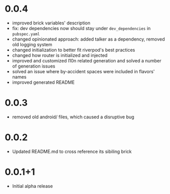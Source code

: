 # 0.0.4
- improved brick variables' description
- fix: dev dependencies now should stay under `dev_dependencies` in `pubspec.yaml`
- changed opinionated approach: added talker as a dependency, removed old logging system
- changed initialization to better fit riverpod's best practices
- changed how router is initialized and injected
- improved and customized l10n related generation and solved a number of generation issues
- solved an issue where by-accident spaces were included in flavors' names
- improved generated README

# 0.0.3
- removed old android/ files, which caused a disruptive bug

# 0.0.2
- Updated README.md to cross reference its sibiling brick

# 0.0.1+1

- Initial alpha release

